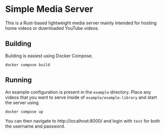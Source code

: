 # Simple Media Server

This is a Rust-based lightweight media server mainly intended for hosting home videos or downloaded YouTube videos.

## Building

Building is easiest using Docker Compose.
```shell
docker compose build
```

## Running

An example configuration is present in the `example` directory.
Place any videos that you want to serve inside of `example/example-library` and start
the server using
```shell
docker compose up
```
You can then navigate to http://localhost:8000/ and login with `test` for both the username and password.
